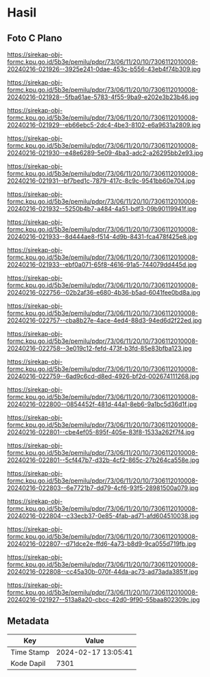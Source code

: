 # Hasil

## Foto C Plano

https://sirekap-obj-formc.kpu.go.id/5b3e/pemilu/pdpr/73/06/11/20/10/7306112010008-20240216-021926--3925e241-0dae-453c-b556-43eb4f74b309.jpg

https://sirekap-obj-formc.kpu.go.id/5b3e/pemilu/pdpr/73/06/11/20/10/7306112010008-20240216-021928--5fba61ae-5783-4f55-9ba9-e202e3b23b46.jpg

https://sirekap-obj-formc.kpu.go.id/5b3e/pemilu/pdpr/73/06/11/20/10/7306112010008-20240216-021929--eb66ebc5-2dc4-4be3-8102-e6a9631a2809.jpg

https://sirekap-obj-formc.kpu.go.id/5b3e/pemilu/pdpr/73/06/11/20/10/7306112010008-20240216-021930--e48e6289-5e09-4ba3-adc2-a26295bb2e93.jpg

https://sirekap-obj-formc.kpu.go.id/5b3e/pemilu/pdpr/73/06/11/20/10/7306112010008-20240216-021931--bf7bed1c-7879-417c-8c9c-9541bb60e704.jpg

https://sirekap-obj-formc.kpu.go.id/5b3e/pemilu/pdpr/73/06/11/20/10/7306112010008-20240216-021932--5250b4b7-a484-4a51-bdf3-09b90119941f.jpg

https://sirekap-obj-formc.kpu.go.id/5b3e/pemilu/pdpr/73/06/11/20/10/7306112010008-20240216-021933--8d444ae8-f514-4d9b-8431-fca478f425e8.jpg

https://sirekap-obj-formc.kpu.go.id/5b3e/pemilu/pdpr/73/06/11/20/10/7306112010008-20240216-021933--ebf0a071-65f8-4616-91a5-744079dd445d.jpg

https://sirekap-obj-formc.kpu.go.id/5b3e/pemilu/pdpr/73/06/11/20/10/7306112010008-20240216-022756--02b2af36-e680-4b36-b5ad-6041fee0bd8a.jpg

https://sirekap-obj-formc.kpu.go.id/5b3e/pemilu/pdpr/73/06/11/20/10/7306112010008-20240216-022757--cba8b27e-4ace-4ed4-88d3-94ed6d2f22ed.jpg

https://sirekap-obj-formc.kpu.go.id/5b3e/pemilu/pdpr/73/06/11/20/10/7306112010008-20240216-022758--3e019c12-fefd-473f-b3fd-85e83bfba123.jpg

https://sirekap-obj-formc.kpu.go.id/5b3e/pemilu/pdpr/73/06/11/20/10/7306112010008-20240216-022759--6ad9c6cd-d8ed-4926-bf2d-002674111268.jpg

https://sirekap-obj-formc.kpu.go.id/5b3e/pemilu/pdpr/73/06/11/20/10/7306112010008-20240216-022800--0854452f-481d-44a1-8eb6-9a1bc5d36d1f.jpg

https://sirekap-obj-formc.kpu.go.id/5b3e/pemilu/pdpr/73/06/11/20/10/7306112010008-20240216-022801--cbe4ef05-895f-405e-83f8-1533a262f7f4.jpg

https://sirekap-obj-formc.kpu.go.id/5b3e/pemilu/pdpr/73/06/11/20/10/7306112010008-20240216-022801--5cf447b7-d32b-4cf2-865c-27b264ca558e.jpg

https://sirekap-obj-formc.kpu.go.id/5b3e/pemilu/pdpr/73/06/11/20/10/7306112010008-20240216-022803--6e7721b7-dd79-4cf6-93f5-28981500a079.jpg

https://sirekap-obj-formc.kpu.go.id/5b3e/pemilu/pdpr/73/06/11/20/10/7306112010008-20240216-022804--c33ecb37-0e85-4fab-ad71-afd604510038.jpg

https://sirekap-obj-formc.kpu.go.id/5b3e/pemilu/pdpr/73/06/11/20/10/7306112010008-20240216-022807--d71dce2e-ffd6-4a73-b8d9-9ca055d719fb.jpg

https://sirekap-obj-formc.kpu.go.id/5b3e/pemilu/pdpr/73/06/11/20/10/7306112010008-20240216-022808--cc45a30b-070f-44da-ac73-ad73ada3851f.jpg

https://sirekap-obj-formc.kpu.go.id/5b3e/pemilu/pdpr/73/06/11/20/10/7306112010008-20240216-021927--513a8a20-cbcc-42d0-9f90-55baa802309c.jpg


## Metadata

| Key        | Value               |
| ---------- | ------------------- |
| Time Stamp | 2024-02-17 13:05:41 |
| Kode Dapil | 7301                |



